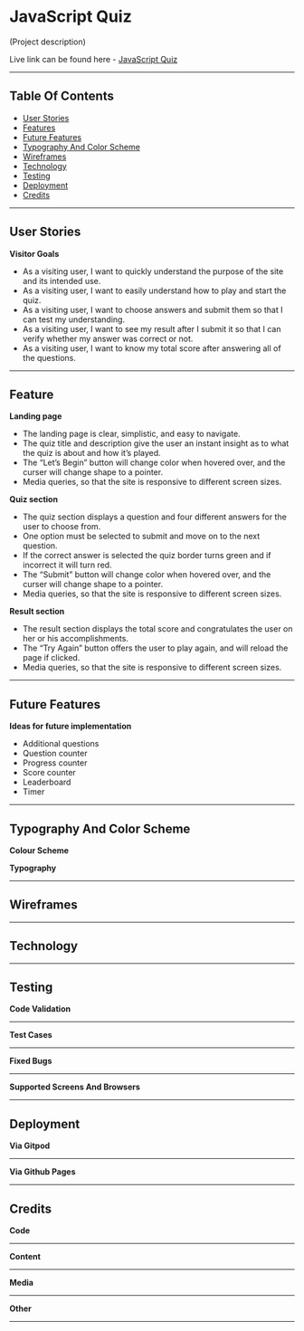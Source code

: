 # JavaScript Quiz
(Project description)

Live link can be found here - [JavaScript Quiz](…)

---

## Table Of Contents

* [User Stories](#user-stories) 
* [Features](#features)
* [Future Features](#future-features)
* [Typography And Color Scheme](#typography-and-color-scheme)
* [Wireframes](#wireframes)
* [Technology](#technology)
* [Testing](#testing)
* [Deployment](#deployment)
* [Credits](#credits)

---

## User Stories

__Visitor Goals__

- As a visiting user, I want to quickly understand the purpose of the site and its intended use.
- As a visiting user, I want to easily understand how to play and start the quiz.
- As a visiting user, I want to choose answers and submit them so that I can test my understanding.
- As a visiting user, I want to see my result after I submit it so that I can verify whether my answer was correct or not.
- As a visiting user, I want to know my total score after answering all of the questions.

---

## Feature

__Landing page__

- The landing page is clear, simplistic, and easy to navigate.
- The quiz title and description give the user an instant insight as to what the quiz is about and how it’s played.
- The “Let’s Begin” button will change color when hovered over, and the curser will change shape to a pointer.
- Media queries, so that the site is responsive to different screen sizes.


__Quiz section__

- The quiz section displays a question and four different answers for the user to choose from.
- One option must be selected to submit and move on to the next question.
- If the correct answer is selected the quiz border turns green and if incorrect it will turn red. 
- The “Submit” button will change color when hovered over, and the curser will change shape to a pointer.
- Media queries, so that the site is responsive to different screen sizes.

__Result section__

- The result section displays the total score and congratulates the user on her or his accomplishments.
- The “Try Again” button offers the user to play again, and will reload the page if clicked.
- Media queries, so that the site is responsive to different screen sizes.


---

## Future Features

__Ideas for future implementation__
- Additional questions
- Question counter
- Progress counter
- Score counter
- Leaderboard
- Timer

---

## Typography And Color Scheme

__Colour Scheme__

__Typography__

---

## Wireframes

---

## Technology

---

## Testing

__Code Validation__ 

---

__Test Cases__ 

----

__Fixed Bugs__

---

__Supported Screens And Browsers__

---

## Deployment

__Via Gitpod__

---

__Via Github Pages__

---

## Credits 

__Code__

---

__Content__

---

__Media__

---

__Other__

---